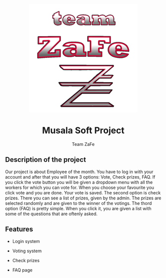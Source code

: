 <p align="center" text-align="center">
<img src="https://github.com/IMYanev18/Musala-Soft-Project/blob/main/pictures/ZaFe_logo.png" width="350" height="350">  
  
<h1 align="center" >Musala Soft Project </h1>
<p align="center" >Team ZaFe </p>

## Description of the project

Our project is about Employee of the month. You have to log in with your account and after that you will have 3 options: Vote, Check prizes, FAQ. If you click the vote button you will be given a dropdown menu with all the workers for which you can vote for. When you choose your favourite you click vote and you are done. Your vote is saved. The second option is check prizes. There you can see a list of prizes, given by the admin. The prizes are selected randomly and are given to the winner of the votings. The thord option (FAQ) is pretty simple. When you click it, you are given a list with some of the questions that are oftenly asked.


## Features

- Login system

- Voting system

- Check prizes

- FAQ page

</p>
